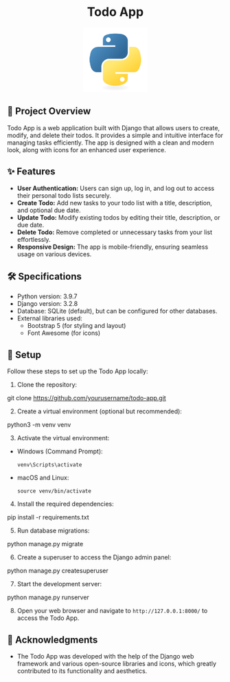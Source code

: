 <h1 align="center">Todo App</h1>

<p align="center">
  <img src="https://raw.githubusercontent.com/devicons/devicon/master/icons/python/python-original.svg" alt="Python Logo" width="150" height="150">
</p>

## 📝 Project Overview

Todo App is a web application built with Django that allows users to create, modify, and delete their todos. It provides a simple and intuitive interface for managing tasks efficiently. The app is designed with a clean and modern look, along with icons for an enhanced user experience.

## ✨ Features

- **User Authentication:** Users can sign up, log in, and log out to access their personal todo lists securely.
- **Create Todo:** Add new tasks to your todo list with a title, description, and optional due date.
- **Update Todo:** Modify existing todos by editing their title, description, or due date.
- **Delete Todo:** Remove completed or unnecessary tasks from your list effortlessly.
- **Responsive Design:** The app is mobile-friendly, ensuring seamless usage on various devices.

## 🛠️ Specifications

- Python version: 3.9.7
- Django version: 3.2.8
- Database: SQLite (default), but can be configured for other databases.
- External libraries used:
  - Bootstrap 5 (for styling and layout)
  - Font Awesome (for icons)

## 🚀 Setup

Follow these steps to set up the Todo App locally:

1. Clone the repository:

git clone https://github.com/yourusername/todo-app.git

2. Create a virtual environment (optional but recommended):

python3 -m venv venv

3. Activate the virtual environment:

- Windows (Command Prompt):

  ```
  venv\Scripts\activate
  ```

- macOS and Linux:

  ```
  source venv/bin/activate
  ```

4. Install the required dependencies:

pip install -r requirements.txt

5. Run database migrations:

python manage.py migrate

6. Create a superuser to access the Django admin panel:

python manage.py createsuperuser

7. Start the development server:

python manage.py runserver

8. Open your web browser and navigate to `http://127.0.0.1:8000/` to access the Todo App.

## 🙏 Acknowledgments

- The Todo App was developed with the help of the Django web framework and various open-source libraries and icons, which greatly contributed to its functionality and aesthetics.
